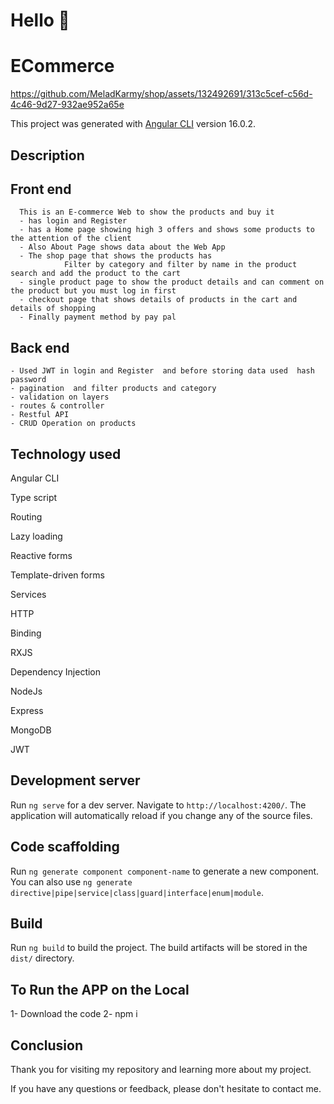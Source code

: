 # Hello 👋

# ECommerce

https://github.com/MeladKarmy/shop/assets/132492691/313c5cef-c56d-4c46-9d27-932ae952a65e


This project was generated with [Angular CLI](https://github.com/angular/angular-cli) version 16.0.2.


## Description

  ## Front end

  
      This is an E-commerce Web to show the products and buy it
      - has login and Register 
      - has a Home page showing high 3 offers and shows some products to the attention of the client 
      - Also About Page shows data about the Web App
      - The shop page that shows the products has
                Filter by category and filter by name in the product search and add the product to the cart
      - single product page to show the product details and can comment on the product but you must log in first
      - checkout page that shows details of products in the cart and details of shopping 
      - Finally payment method by pay pal

  ## Back end

    - Used JWT in login and Register  and before storing data used  hash password
    - pagination  and filter products and category
    - validation on layers
    - routes & controller 
    - Restful API
    - CRUD Operation on products
    

## Technology used

Angular CLI

Type script

Routing

Lazy loading

Reactive forms

Template-driven forms

Services

HTTP

Binding

RXJS 

Dependency Injection

NodeJs

Express

MongoDB

JWT

## Development server

Run `ng serve` for a dev server. Navigate to `http://localhost:4200/`. The application will automatically reload if you change any of the source files.

## Code scaffolding

Run `ng generate component component-name` to generate a new component. You can also use `ng generate directive|pipe|service|class|guard|interface|enum|module`.

## Build

Run `ng build` to build the project. The build artifacts will be stored in the `dist/` directory.

## To Run the APP on the Local

 1- Download the code
 2- npm i


 ## Conclusion

 Thank you for visiting my repository and learning more about my project.

If you have any questions or feedback, please don't hesitate to contact me. 
